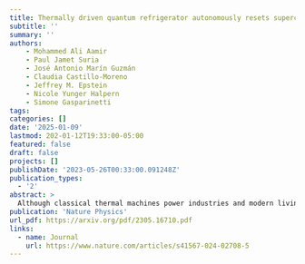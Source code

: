 ```yaml
---
title: Thermally driven quantum refrigerator autonomously resets superconducting qubit
subtitle: ''
summary: ''
authors:
    - Mohammed Ali Aamir
    - Paul Jamet Suria
    - José Antonio Marín Guzmán
    - Claudia Castillo-Moreno
    - Jeffrey M. Epstein
    - Nicole Yunger Halpern
    - Simone Gasparinetti
tags:
categories: []
date: '2025-01-09'
lastmod: 202-01-12T19:33:00-05:00
featured: false
draft: false
projects: []
publishDate: '2023-05-26T00:33:00.091248Z'
publication_types:
  - '2'
abstract: >
  Although classical thermal machines power industries and modern living, quantum thermal engines have yet to prove their utility. Here, we demonstrate a useful quantum absorption refrigerator formed from superconducting circuits. We use it to cool a transmon qubit to a temperature lower than that achievable with any one available bath, thereby resetting the qubit to an initial state suitable for quantum computing. The process is driven by a thermal gradient and is autonomous, requiring no external feedback. The refrigerator exploits an engineered three-body interaction between the target qubit and two auxiliary qudits. Each auxiliary qudit is coupled to a physical heat bath, realized with a microwave waveguide populated with synthesized quasithermal radiation. If the target qubit is initially fully excited, its effective temperature reaches a steady-state level of approximately 22 mK, lower than what can be achieved by existing state-of-the-art reset protocols. Our results demonstrate that superconducting circuits with propagating thermal fields can be used to experimentally explore quantum thermodynamics and apply it to quantum information-processing tasks.
publication: 'Nature Physics'
url_pdf: https://arxiv.org/pdf/2305.16710.pdf
links:
  - name: Journal
    url: https://www.nature.com/articles/s41567-024-02708-5
---
```

